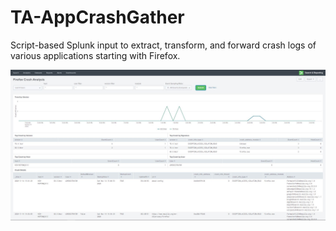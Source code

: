 # TA-AppCrashGather
Script-based Splunk input to extract, transform, and forward crash logs of various applications starting with Firefox.

![alt tag](https://github.com/dstaulcu/TA-AppCrashGather/blob/main/image/ss1.jpg)
